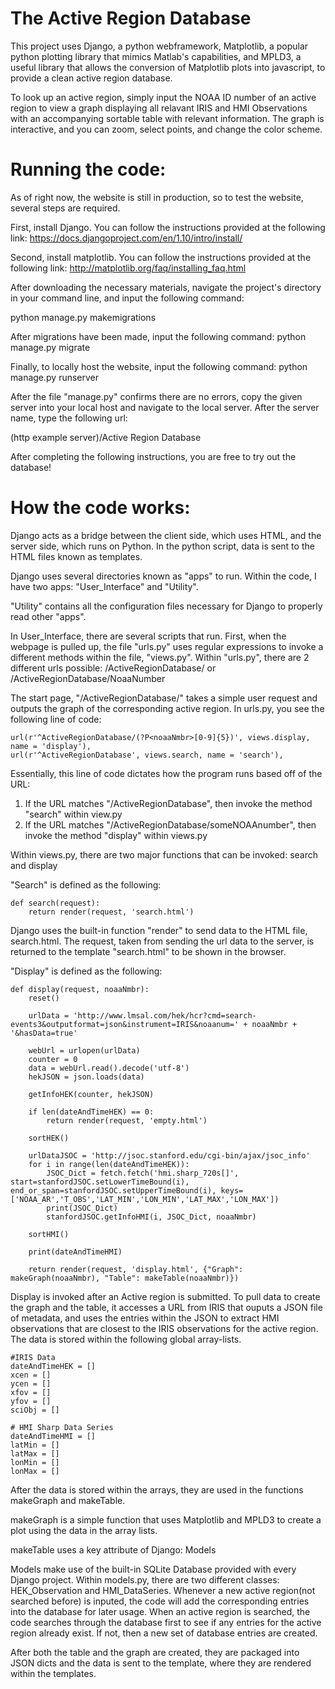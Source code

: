 # The Active Region Database

This project uses Django, a python webframework, Matplotlib, a popular python plotting library that mimics Matlab's capabilities, and MPLD3, a useful library that allows the conversion of Matplotlib plots into javascript, to provide a clean active region database. 

To look up an active region, simply input the NOAA ID number of an active region to view a graph displaying all relavant IRIS and HMI Observations with an accompanying sortable table with relevant information. The graph is interactive, and you can zoom, select points, and change the color scheme.

# Running the code:

As of right now, the website is still in production, so to test the website, several steps are required.

First, install Django. You can follow the instructions provided at the following link:
https://docs.djangoproject.com/en/1.10/intro/install/

Second, install matplotlib. You can follow the instructions provided at the following link:
http://matplotlib.org/faq/installing_faq.html

After downloading the necessary materials, navigate the project's directory in your command line, and input the following command:

python manage.py makemigrations

After migrations have been made, input the following command:
python manage.py migrate

Finally, to locally host the website, input the following command:
python manage.py runserver

After the file "manage.py" confirms there are no errors, copy the given server into your local host and navigate to the local server. After the server name, type the following url:

(http example server)/Active Region Database

After completing the following instructions, you are free to try out the database!

# How the code works:

Django acts as a bridge between the client side, which uses HTML, and the server side, which runs on Python. In the python script, data is sent to the HTML files known as templates. 

Django uses several directories known as "apps" to run. Within the code, I have two apps: "User_Interface" and "Utility". 

"Utility" contains all the configuration files necessary for Django to properly read other "apps". 

In User_Interface, there are several scripts that run. First, when the webpage is pulled up, the file "urls.py" uses regular expressions to invoke a different methods within the file, "views.py". Within "urls.py", there are 2 different urls possible:
/ActiveRegionDatabase/ or /ActiveRegionDatabase/NoaaNumber

The start page, "/ActiveRegionDatabase/" takes a simple user request and outputs the graph of the corresponding active region.
In urls.py, you see the following line of code:
    
    url(r'^ActiveRegionDatabase/(?P<noaaNmbr>[0-9]{5})', views.display, name = 'display'),
    url(r'^ActiveRegionDatabase', views.search, name = 'search'),

Essentially, this line of code dictates how the program runs based off of the URL:
1. If the URL matches "/ActiveRegionDatabase", then invoke the method "search" within view.py
2. If the URL matches "/ActiveRegionDatabase/someNOAAnumber", then invoke the method "display" within views.py

Within views.py, there are two major functions that can be invoked: search and display

"Search" is defined as the following:

    def search(request):
        return render(request, 'search.html')
        
Django uses the built-in function "render" to send data to the HTML file, search.html. The request, taken from sending the url data to the server, is returned to the template "search.html" to be shown in the browser.

"Display" is defined as the following:

    def display(request, noaaNmbr):
        reset()

        urlData = 'http://www.lmsal.com/hek/hcr?cmd=search-events3&outputformat=json&instrument=IRIS&noaanum=' + noaaNmbr + '&hasData=true'

        webUrl = urlopen(urlData)
        counter = 0
        data = webUrl.read().decode('utf-8')
        hekJSON = json.loads(data)

        getInfoHEK(counter, hekJSON)

        if len(dateAndTimeHEK) == 0:
            return render(request, 'empty.html')

        sortHEK()

        urlDataJSOC = 'http://jsoc.stanford.edu/cgi-bin/ajax/jsoc_info'
        for i in range(len(dateAndTimeHEK)):
            JSOC_Dict = fetch.fetch('hmi.sharp_720s[]', start=stanfordJSOC.setLowerTimeBound(i), end_or_span=stanfordJSOC.setUpperTimeBound(i), keys=['NOAA_AR','T_OBS','LAT_MIN','LON_MIN','LAT_MAX','LON_MAX']) 
            print(JSOC_Dict)
            stanfordJSOC.getInfoHMI(i, JSOC_Dict, noaaNmbr)

        sortHMI()

        print(dateAndTimeHMI)

        return render(request, 'display.html', {"Graph": makeGraph(noaaNmbr), "Table": makeTable(noaaNmbr)})

Display is invoked after an Active region is submitted. To pull data to create the graph and the table, it accesses a URL from IRIS that ouputs a JSON file of metadata, and uses the entries within the JSON to extract HMI observations that are closest to the IRIS observations for the active region. The data is stored within the following global array-lists.

    #IRIS Data
    dateAndTimeHEK = []
    xcen = []
    ycen = []
    xfov = []
    yfov = []
    sciObj = []

    # HMI Sharp Data Series
    dateAndTimeHMI = []
    latMin = []
    latMax = []
    lonMin = []
    lonMax = []

After the data is stored within the arrays, they are used in the functions makeGraph and makeTable.

makeGraph is a simple function that uses Matplotlib and MPLD3 to create a plot using the data in the array lists.

makeTable uses a key attribute of Django: Models

Models make use of the built-in SQLite Database provided with every Django project. Within models.py, there are two different classes: HEK_Observation and HMI_DataSeries. Whenever a new active region(not searched before) is inputed, the code will add the corresponding entries into the database for later usage. When an active region is searched, the code searches through the database first to see if any entries for the active region already exist. If not, then a new set of database entries are created.

After both the table and the graph are created, they are packaged into JSON dicts and the data is sent to the template, where they are rendered within the templates.
